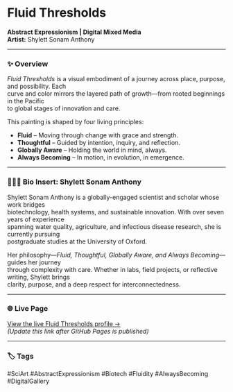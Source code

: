 # Fluid Thresholds  
**Abstract Expressionism | Digital Mixed Media**  
**Artist:** Shylett Sonam Anthony  

---

### ✨ Overview  
*Fluid Thresholds* is a visual embodiment of a journey across place, purpose, and possibility. Each  
curve and color mirrors the layered path of growth—from rooted beginnings in the Pacific  
to global stages of innovation and care.

This painting is shaped by four living principles:

- **Fluid** – Moving through change with grace and strength.  
- **Thoughtful** – Guided by intention, inquiry, and reflection.  
- **Globally Aware** – Holding the world in mind, always.  
- **Always Becoming** – In motion, in evolution, in emergence.  

---

### 👩🏽‍🔬 Bio Insert: Shylett Sonam Anthony  
Shylett Sonam Anthony is a globally-engaged scientist and scholar whose work bridges  
biotechnology, health systems, and sustainable innovation. With over seven years of experience  
spanning water quality, agriculture, and infectious disease research, she is currently pursuing  
postgraduate studies at the University of Oxford.

Her philosophy—*Fluid, Thoughtful, Globally Aware, and Always Becoming*—guides her journey  
through complexity with care. Whether in labs, field projects, or reflective writing, Shylett brings  
clarity, purpose, and a deep respect for interconnectedness.

---

### 🌐 Live Page  
[View the live Fluid Thresholds profile →](https://shylett.github.io/fluid-thresholds/)  
*(Update this link after GitHub Pages is published)*

---

### 🏷️ Tags  
#SciArt #AbstractExpressionism #Biotech #Fluidity #AlwaysBecoming #DigitalGallery  
